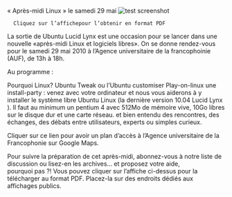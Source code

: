 
 « Après-midi Linux » le samedi 29 mai
![test screenshot](http://blog.dakarlug.org/media/29mai2010/29mai.png "")
    
      Cliquez sur l’affichepour l’obtenir en format PDF

La sortie de Ubuntu Lucid Lynx est une occasion pour se lancer dans une nouvelle «après-midi Linux et logiciels libres». On se donne rendez-vous pour le samedi 29 mai 2010 à l’Agence universitaire de la francophoinie (AUF), de 13h à 18h. 

Au programme :

Pourquoi Linux?
Ubuntu Tweak ou l’Ubuntu customiser
Play-on-linux
une install-party : venez avec votre ordinateur et nous vous aiderons à y installer le système libre Ubuntu Linux (la dernière version 10.04 Lucid Lynx ). Il faut au minimum un pentium 4 avec 512Mo de mémoire vive, 10Go libres sur le disque dur et une carte réseau.
et bien entendu des rencontres, des échanges, des débats entre utilisateurs, experts ou simples curieux.


Cliquer sur ce lien pour avoir un plan d’accès  à l’Agence universitaire de la Francophonie  sur Google Maps.

Pour suivre la préparation de cet après-midi, abonnez-vous à notre liste de discussion ou lisez-en les archives… et proposez votre aide, pourquoi pas ?!
Vous pouvez cliquer sur l’affiche ci-dessus pour la télécharger au format PDF. Placez-la sur des endroits dédiés aux affichages publics.

    
    
    



    



    



    



    



    



 
    
     